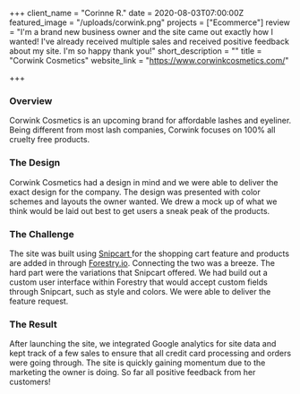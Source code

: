+++
client_name = "Corinne R."
date = 2020-08-03T07:00:00Z
featured_image = "/uploads/corwink.png"
projects = ["Ecommerce"]
review = "I'm a brand new business owner and the site came out exactly how I wanted! I've already received multiple sales and received positive feedback about my site. I'm so happy thank you!"
short_description = ""
title = "Corwink Cosmetics"
website_link = "https://www.corwinkcosmetics.com/"

+++
### Overview

Corwink Cosmetics is an upcoming brand for affordable lashes and eyeliner. Being different from most lash companies, Corwink focuses on 100% all cruelty free products.

### The Design

Corwink Cosmetics had a design in mind and we were able to deliver the exact design for the company. The design was presented with color schemes and layouts the owner wanted. We drew a mock up of what we think would be laid out best to get users a sneak peak of the products.

### The Challenge

The site was built using [Snipcart ](https://snipcart.com)for the shopping cart feature and products are added in through [Forestry.io](http://forestry.io/). Connecting the two was a breeze. The hard part were the variations that Snipcart offered. We had build out a custom user interface within Forestry that would accept custom fields through Snipcart, such as style and colors. We were able to deliver the feature request.

### The Result

After launching the site, we integrated Google analytics for site data and kept track of a few sales to ensure that all credit card processing and orders were going through. The site is quickly gaining momentum due to the marketing the owner is doing. So far all positive feedback from her customers!